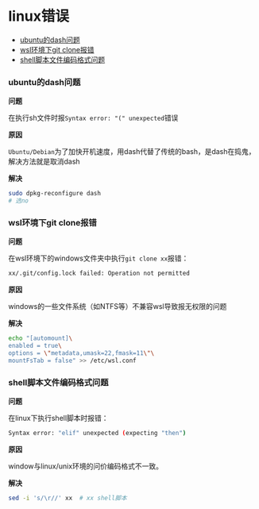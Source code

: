 # linux错误


<!-- vim-markdown-toc GFM -->

- [ubuntu的dash问题](#ubuntu的dash问题)
- [wsl环境下git clone报错](#wsl环境下git-clone报错)
- [shell脚本文件编码格式问题](#shell脚本文件编码格式问题)

<!-- vim-markdown-toc -->


### ubuntu的dash问题

**问题**

在执行sh文件时报`Syntax error: "(" unexpected`错误

**原因**

`Ubuntu/Debian`为了加快开机速度，用dash代替了传统的bash，是dash在捣鬼，解决方法就是取消dash

**解决**

```sh
sudo dpkg-reconfigure dash
# 选no
```



### wsl环境下git clone报错

**问题**

在wsl环境下的windows文件夹中执行`git clone xx`报错：

```sh
xx/.git/config.lock failed: Operation not permitted
```

**原因**

windows的一些文件系统（如NTFS等）不兼容wsl导致报无权限的问题

**解决**

```sh
echo "[automount]\
enabled = true\
options = \"metadata,umask=22,fmask=11\"\
mountFsTab = false" >> /etc/wsl.conf
```



### shell脚本文件编码格式问题

**问题**

在linux下执行shell脚本时报错：

```sh
Syntax error: "elif" unexpected (expecting "then")
```

**原因**

window与linux/unix环境的问价编码格式不一致。

**解决**

```sh
sed -i 's/\r//' xx  # xx shell脚本
```

